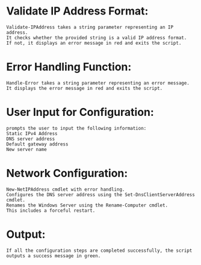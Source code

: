 # Validate IP Address Format:
    Validate-IPAddress takes a string parameter representing an IP address.
    It checks whether the provided string is a valid IP address format. 
    If not, it displays an error message in red and exits the script.

# Error Handling Function:
    Handle-Error takes a string parameter representing an error message.
    It displays the error message in red and exits the script.

# User Input for Configuration:
    prompts the user to input the following information:
    Static IPv4 Address
    DNS server address
    Default gateway address
    New server name
    
# Network Configuration:
    New-NetIPAddress cmdlet with error handling.
    Configures the DNS server address using the Set-DnsClientServerAddress cmdlet.
    Renames the Windows Server using the Rename-Computer cmdlet. 
    This includes a forceful restart.

# Output:
    If all the configuration steps are completed successfully, the script outputs a success message in green.
